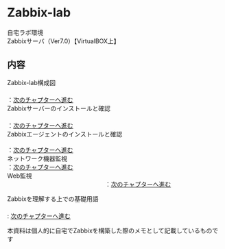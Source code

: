 # Zabbix-lab

自宅ラボ環境<br>
Zabbixサーバ（Ver7.0）【VirtualBOX上】

## 内容<br>
Zabbix-lab構成図<br>　　　　　　　　　     
：[次のチャプターへ進む](./ZabbixｰTraining-structure-diagram.md) <br>
Zabbixサーバーのインストールと確認<br>　　  
：[次のチャプターへ進む](./ZabbixｰServer-install.md) <br>
Zabbixエージェントのインストールと確認<br>  
：[次のチャプターへ進む](./ZabbixｰAgent-install.md) <br>
ネットワーク機器監視　　　　　　　　    
：[次のチャプターへ進む](./Zabbix-network-monitoring.md) <br>
Web監視<br>　　　　　　　　　　　　　　　　 
：[次のチャプターへ進む](./Zabbix-Web-monitoring.md) <br>

Zabbixを理解する上での基礎用語<br>　　　　  
:  [次のチャプターへ進む](./Zabbix-basic-terminology.md) <br>


本資料は個人的に自宅でZabbixを構築した際のメモとして記載しているものです<br>


